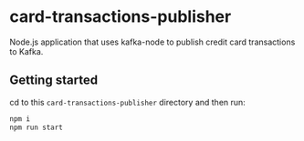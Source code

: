 # card-transactions-publisher

Node.js application that uses kafka-node to publish credit card transactions to Kafka.

## Getting started

cd to this `card-transactions-publisher` directory and then run:

```sh
npm i
npm run start
```
